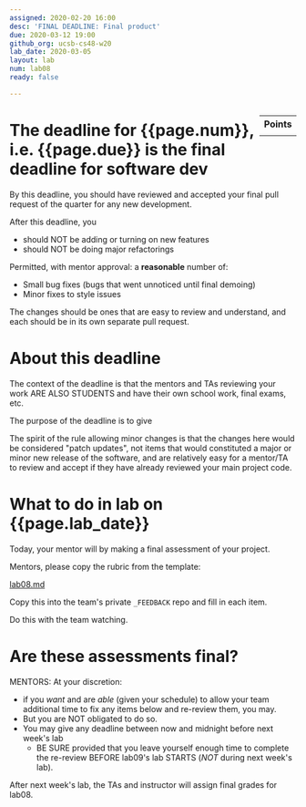 ```yaml
---
assigned: 2020-02-20 16:00
desc: 'FINAL DEADLINE: Final product'
due: 2020-03-12 19:00
github_org: ucsb-cs48-w20
lab_date: 2020-03-05
layout: lab
num: lab08
ready: false

---
```


<div style="display:none">
https://ucsb-cs48.github.io/w19/lab/lab08/
</div>

<style>
div.grade { margin: 2em; padding: 1em; border: 2px solid #0c0; background-color: #efe; }   
</style>

<div style="float:right; width: auto;">

<table style="margin-top:1em;">
<tr>
   <th>Points</th>
</tr>
<tr>
   <td class="pointCount"></td>
</tr>
</table>

</div>

# The deadline for {{page.num}}, i.e. {{page.due}} is the final deadline for software dev

By this deadline, you should have reviewed and accepted your final pull request of the quarter for any new development.   

After this deadline, you 
* should NOT be adding or turning on new features
* should NOT be doing major refactorings

Permitted, with mentor approval: a **reasonable** number of:
* Small bug fixes (bugs that went unnoticed until final demoing)
* Minor fixes to style issues

The changes should be ones that are easy to review and understand, and each should be in its own separate pull request.

# About this deadline

The context of the deadline is that the mentors and TAs reviewing your work ARE ALSO STUDENTS and have their own school work, final exams, etc.  

The purpose of the deadline is to give 

The spirit of the rule allowing minor changes is that the changes here would be considered "patch updates", not items that would constituted a major or minor new release of the software, and are relatively easy for a mentor/TA to review and accept if they have already reviewed your main project code.

# What to do in lab on {{page.lab_date}}

Today, your mentor will by making a final assessment of your project.

Mentors, please copy the rubric from the template:

[lab08.md](https://github.com/ucsb-cs48-w19/FEEDBACK_TEMPLATES/blob/master/lab08.md)

Copy this into the team's private `_FEEDBACK` repo and fill in each item.

Do this with the team watching.

# Are these assessments final?

MENTORS: At your discretion:
* if you *want* and are *able* (given your schedule) to allow your team additional time to 
fix any items below and re-review them, you may.   
* But you are NOT obligated to do so.   
* You may give any deadline between now and midnight before next week's lab
   * BE SURE provided that you leave yourself enough time to complete the re-review BEFORE lab09's lab STARTS (*NOT* during next week's lab).

After next week's lab, the TAs and instructor will assign final grades for lab08.
